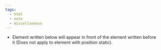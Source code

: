 ```yaml
---
tags:
  - html
  - note
  - miscellaneous
---
```


- Element written below will appear in front of the element written before it (Does not apply to element with position static).